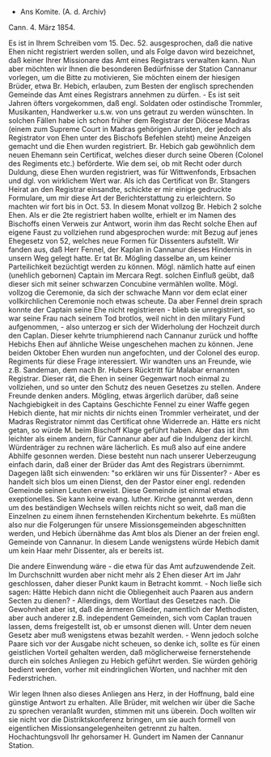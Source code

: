 + Ans Komite. (A. d. Archiv)

 Cann. 4. März 1854.

Es ist in Ihrem Schreiben vom 15. Dec. 52. ausgesprochen, daß die native Ehen nicht registriert werden sollen, und als Folge davon wird bezeichnet, daß keiner Ihrer Missionare das Amt eines Registrars verwalten kann. Nun aber möchten wir Ihnen die besonderen Bedürfnisse der Station Cannanur vorlegen, um die Bitte zu motivieren, Sie möchten einem der hiesigen Brüder, etwa Br. Hebich, erlauben, zum Besten der englisch sprechenden Gemeinde das Amt eines Registrars annehmen zu dürfen. - Es ist seit Jahren öfters vorgekommen, daß engl. Soldaten oder ostindische Trommler, Musikanten, Handwerker u.s.w. von uns getraut zu werden wünschten. In solchen Fällen habe ich schon früher dem Registrar der Diöcese Madras (einem zum Supreme Court in Madras gehörigen Juristen, der jedoch als Registrator von Ehen unter des Bischofs Befehlen steht) meine Anzeigen gemacht und die Ehen wurden registriert. Br. Hebich gab gewöhnlich dem neuen Ehemann sein Certificat, welches dieser durch seine Oberen (Colonel des Regiments etc.) beförderte. Wie dem sei, ob mit Recht oder durch Duldung, diese Ehen wurden registriert, was für Wittwenfonds, Erbsachen und dgl. von wirklichem Wert war. Als ich das Certificat von Br. Stangers Heirat an den Registrar einsandte, schickte er mir einige gedruckte Formulare, um mir diese Art der Berichterstattung zu erleichtern. So machten wir fort bis in Oct. 53. In diesem Monat vollzog Br. Hebich 2 solche Ehen. Als er die 2te registriert haben wollte, erhielt er im Namen des Bischoffs einen Verweis zur Antwort, worin ihm das Recht solche Ehen auf eigene Faust zu vollziehen rund abgesprochen wurde: mit Bezug auf jenes Ehegesetz von 52, welches neue Formen für Dissenters aufstellt. Wir fanden aus, daß Herr Fennel, der Kaplan in Cannanur dieses Hindernis in unsern Weg gelegt hatte. Er tat Br. Mögling dasselbe an, um keiner Parteilichkeit bezüchtigt werden zu können. Mögl. nämlich hatte auf einen (unehlich gebornen) Captain im Mercara Regt. solchen Einfluß geübt, daß dieser sich mit seiner schwarzen Concubine vermählen wollte. Mögl. vollzog die Ceremonie, da sich der schwache Mann vor dem eclat einer vollkirchlichen Ceremonie noch etwas scheute. Da aber Fennel drein sprach konnte der Captain seine Ehe nicht registrieren - blieb sie unregistriert, so war seine Frau nach seinem Tod brotlos, weil nicht in den military Fund aufgenommen, - also unterzog er sich der Widerholung der Hochzeit durch den Caplan. Dieser kehrte triumphierend nach Cannanur zurück und hoffte Hebichs Ehen auf ähnliche Weise ungeschehen machen zu können. Jene beiden Oktober Ehen wurden nun angefochten, und der Colonel des europ. Regiments für diese Frage interessiert. Wir wandten uns an Freunde, wie z.B. Sandeman, dem nach Br. Hubers Rücktritt für Malabar ernannten Registrar. Dieser rät, die Ehen in seiner Gegenwart noch einmal zu vollziehen, und so unter den Schutz des neuen Gesetzes zu stellen. Andere Freunde denken anders. Mögling, etwas ärgerlich darüber, daß seine Nachgiebigkeit in des Captains Geschichte Fennel zu einer Waffe gegen Hebich diente, hat mir nichts dir nichts einen Trommler verheiratet, und der Madras Registrator nimmt das Certificat ohne Widerrede an. Hätte ers nicht getan, so würde M. beim Bischoff Klage geführt haben. Aber das ist ihm leichter als einem andern, für Cannanur aber auf die Indulgenz der kirchl. Würdenträger zu rechnen wäre lächerlich. Es muß also auf eine andere Abhilfe gesonnen werden. Diese besteht nun nach unserer Ueberzeugung einfach darin, daß einer der Brüder das Amt des Registrars übernimmt. Dagegen läßt sich einwenden: "so erklären wir uns für Dissenter? - Aber es handelt sich blos um einen Dienst, den der Pastor einer engl. redenden Gemeinde seinen Leuten erweist. Diese Gemeinde ist einmal etwas exeptionelles. Sie kann keine evang. luther. Kirche genannt werden, denn um des beständigen Wechsels willen reichts nicht so weit, daß man die Einzelnen zu einem ihnen fernstehenden Kirchentum bekehrte. Es müßten also nur die Folgerungen für unsere Missionsgemeinden abgeschnitten werden, und Hebich übernähme das Amt blos als Diener an der freien engl. Gemeinde von Cannanur. In diesem Lande wenigstens würde Hebich damit um kein Haar mehr Dissenter, als er bereits ist.

Die andere Einwendung wäre - die etwa für das Amt aufzuwendende Zeit. Im Durchschnitt wurden aber nicht mehr als 2 Ehen dieser Art im Jahr geschlossen, daher dieser Punkt kaum in Betracht kommt. - Noch ließe sich sagen: Hätte Hebich dann nicht die Obliegenheit auch Paaren aus andern Secten zu dienen? - Allerdings, dem Wortlaut des Gesetzes nach. Die Gewohnheit aber ist, daß die ärmeren Glieder, namentlich der Methodisten, aber auch anderer z.B. independent Gemeinden, sich vom Caplan trauen lassen, dems freigestellt ist, ob er umsonst dienen will. Unter dem neuen Gesetz aber muß wenigstens etwas bezahlt werden. - Wenn jedoch solche Paare sich vor der Ausgabe nicht scheuen, so denke ich, sollte es für einen geistlichen Vorteil gehalten werden, daß möglicherweise fernerstehende durch ein solches Anliegen zu Hebich geführt werden. Sie würden gehörig bedient werden, vorher mit eindringlichen Worten, und nachher mit den Federstrichen.

Wir legen Ihnen also dieses Anliegen ans Herz, in der Hoffnung, bald eine günstige Antwort zu erhalten. Alle Brüder, mit welchen wir über die Sache zu sprechen veranlaßt wurden, stimmen mit uns überein. Doch wollten wir sie nicht vor die Distriktskonferenz bringen, um sie auch formell von eigentlichen Missionsangelegenheiten getrennt zu halten.
 Hochachtungsvoll
 Ihr gehorsamer
 H. Gundert
 im Namen der Cannanur Station.

